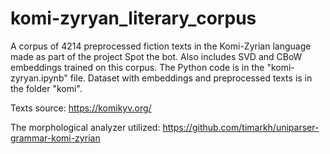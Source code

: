 # komi-zyryan_literary_corpus
A corpus of 4214 preprocessed fiction texts in the Komi-Zyrian language made as part of the project Spot the bot. Also includes SVD and CBoW embeddings trained on this corpus. The Python code is in the "komi-zyryan.ipynb" file. Dataset with embeddings and preprocessed texts is in the folder "komi".

Texts source: https://komikyv.org/

The morphological analyzer utilized: https://github.com/timarkh/uniparser-grammar-komi-zyrian
